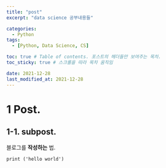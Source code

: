 ```yaml
---
title: "post"
excerpt: "data science 공부내용들"

categories:
  - Python
tags:
  - [Python, Data Science, CS]

toc: true # Table of contents. 포스트의 헤더들만 보여주는 목차.
toc_sticky: true # 스크롤을 따라 목차 움직임

date: 2021-12-28
last_modified_at: 2021-12-28
---
```


# 1 Post.
## 1-1. subpost.
블로그를 **작성하는** 법.
```
print ('hello world')
```
